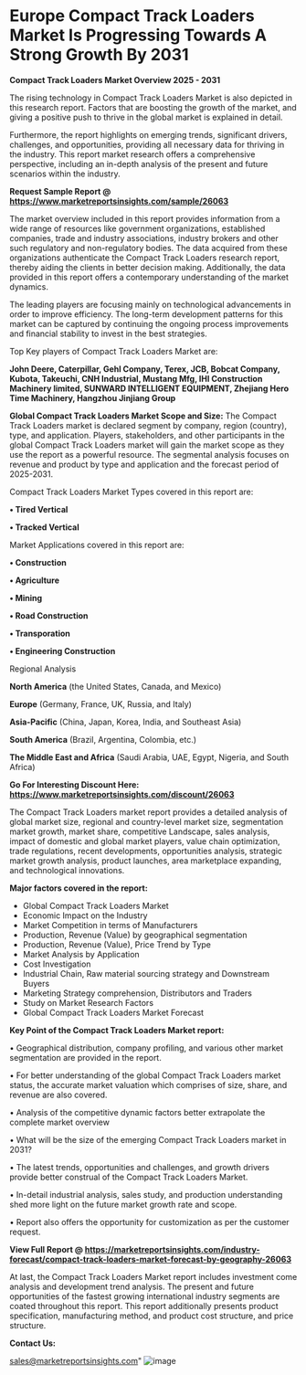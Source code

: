 # Europe Compact Track Loaders Market Is Progressing Towards A Strong Growth By 2031

<Strong> Compact Track Loaders Market Overview 2025 - 2031</strong>

The rising technology in Compact Track Loaders Market is also depicted in this research report. Factors that are boosting the growth of the market, and giving a positive push to thrive in the global market is explained in detail.

Furthermore, the report highlights on emerging trends, significant drivers, challenges, and opportunities, providing all necessary data for thriving in the industry. This report market research offers a comprehensive perspective, including an in-depth analysis of the present and future scenarios within the industry.

<strong>Request Sample Report @ <a href=https://www.marketreportsinsights.com/sample/26063>https://www.marketreportsinsights.com/sample/26063</a></strong>

The market overview included in this report provides information from a wide range of resources like government organizations, established companies, trade and industry associations, industry brokers and other such regulatory and non-regulatory bodies. The data acquired from these organizations authenticate the Compact Track Loaders research report, thereby aiding the clients in better decision making. Additionally, the data provided in this report offers a contemporary understanding of the market dynamics.

The leading players are focusing mainly on technological advancements in order to improve efficiency. The long-term development patterns for this market can be captured by continuing the ongoing process improvements and financial stability to invest in the best strategies.

Top Key players of Compact Track Loaders Market are:

<strong>John Deere, Caterpillar, Gehl Company, Terex, JCB, Bobcat Company, Kubota, Takeuchi, CNH Industrial, Mustang Mfg, IHI Construction Machinery limited, SUNWARD INTELLIGENT EQUIPMENT, Zhejiang Hero Time Machinery, Hangzhou Jinjiang Group</strong>

<strong><b>Global Compact Track Loaders Market Scope and Size:</b></strong>
The Compact Track Loaders market is declared segment by company, region (country), type, and application. Players, stakeholders, and other participants in the global Compact Track Loaders market will gain the market scope as they use the report as a powerful resource. The segmental analysis focuses on revenue and product by type and application and the forecast period of 2025-2031.

Compact Track Loaders Market Types covered in this report are:

<strong>• Tired Vertical

• Tracked Vertical</strong>

Market Applications covered in this report are:

<strong>• Construction

• Agriculture

• Mining

• Road Construction

• Transporation

• Engineering Construction</strong> 

Regional Analysis

<strong>North America</strong> (the United States, Canada, and Mexico)

<strong>Europe</strong> (Germany, France, UK, Russia, and Italy)

<strong>Asia-Pacific</strong> (China, Japan, Korea, India, and Southeast Asia)

<strong>South America</strong> (Brazil, Argentina, Colombia, etc.)

<strong>The Middle East and Africa</strong> (Saudi Arabia, UAE, Egypt, Nigeria, and South Africa)

<strong>Go For Interesting Discount Here: <a href=https://www.marketreportsinsights.com/discount/26063>https://www.marketreportsinsights.com/discount/26063</a></strong>

The Compact Track Loaders market report provides a detailed analysis of global market size, regional and country-level market size, segmentation market growth, market share, competitive Landscape, sales analysis, impact of domestic and global market players, value chain optimization, trade regulations, recent developments, opportunities analysis, strategic market growth analysis, product launches, area marketplace expanding, and technological innovations.

<strong><b>Major factors covered in the report:</b></strong>
<ul>
  <li>Global Compact Track Loaders Market </li>
  <li>Economic Impact on the Industry</li>
  <li>Market Competition in terms of Manufacturers</li>
  <li>Production, Revenue (Value) by geographical segmentation</li>
  <li>Production, Revenue (Value), Price Trend by Type</li>
  <li>Market Analysis by Application</li>
  <li>Cost Investigation</li>
  <li>Industrial Chain, Raw material sourcing strategy and Downstream Buyers</li>
  <li>Marketing Strategy comprehension, Distributors and Traders</li>
  <li>Study on Market Research Factors</li>
  <li>Global Compact Track Loaders Market Forecast</li>
</ul>

<strong><b>Key Point of the Compact Track Loaders Market report:</b></strong>

• Geographical distribution, company profiling, and various other market segmentation are provided in the report.

• For better understanding of the global Compact Track Loaders market status, the accurate market valuation which comprises of size, share, and revenue are also covered.

• Analysis of the competitive dynamic factors better extrapolate the complete market overview

• What will be the size of the emerging Compact Track Loaders market in 2031?

• The latest trends, opportunities and challenges, and growth drivers provide better construal of the Compact Track Loaders Market.

• In-detail industrial analysis, sales study, and production understanding shed more light on the future market growth rate and scope.

• Report also offers the opportunity for customization as per the customer request.

<strong><b>View Full Report @ <a href=https://marketreportsinsights.com/industry-forecast/compact-track-loaders-market-forecast-by-geography-26063>https://marketreportsinsights.com/industry-forecast/compact-track-loaders-market-forecast-by-geography-26063</a></b></strong>


At last, the Compact Track Loaders Market report includes investment come analysis and development trend analysis. The present and future opportunities of the fastest growing international industry segments are coated throughout this report. This report additionally presents product specification, manufacturing method, and product cost structure, and price structure.

<strong>Contact Us:</strong>

sales@marketreportsinsights.com"
![image](https://github.com/user-attachments/assets/64a38a95-3a8c-4e82-97f5-96ed29567248)
